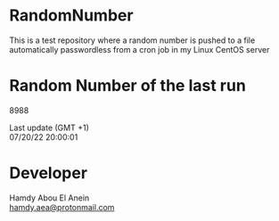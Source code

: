 # RandomNumber    
This is a test repository where a random number is pushed to a file automatically passwordless from a cron job in my Linux CentOS server    
# Random Number of the last run   
8988
      
Last update (GMT +1)    
07/20/22 20:00:01
# Developer    
Hamdy Abou El Anein   
hamdy.aea@protonmail.com
